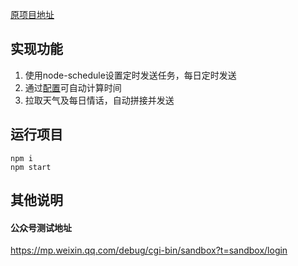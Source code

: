 [原项目地址](https://github.com/lazy-tomato/wechat_message)

## 实现功能

1. 使用node-schedule设置定时发送任务，每日定时发送
2. 通过[配置](https://github.com/wang1xiang/wechat_message/blob/master/src/config/config.js)可自动计算时间
3. 拉取天气及每日情话，自动拼接并发送

## 运行项目

```shell
npm i
npm start
```

## 其他说明

#### 公众号测试地址

https://mp.weixin.qq.com/debug/cgi-bin/sandbox?t=sandbox/login


